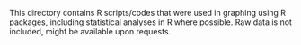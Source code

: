 This directory contains R scripts/codes that were used in graphing using R packages, including statistical analyses in R where possible. Raw data is not included, might be available upon requests.
